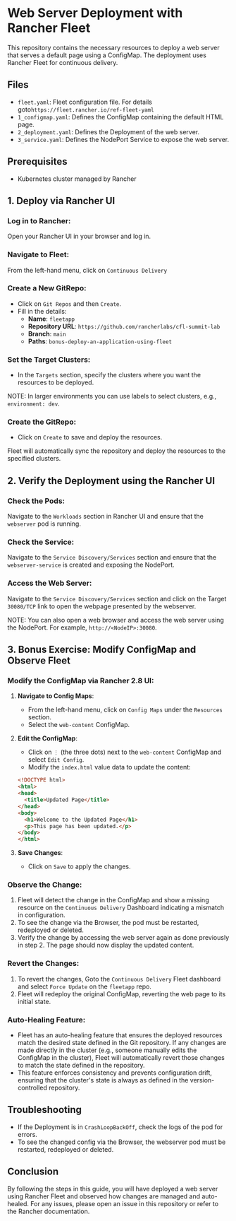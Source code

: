 # Web Server Deployment with Rancher Fleet

This repository contains the necessary resources to deploy a web server that serves a default page using a ConfigMap. The deployment uses Rancher Fleet for continuous delivery.

## Files

- `fleet.yaml`: Fleet configuration file. For details goto`https://fleet.rancher.io/ref-fleet-yaml`
- `1_configmap.yaml`: Defines the ConfigMap containing the default HTML page.
- `2_deployment.yaml`: Defines the Deployment of the web server.
- `3_service.yaml`: Defines the NodePort Service to expose the web server.

## Prerequisites

- Kubernetes cluster managed by Rancher

## 1. Deploy via Rancher UI

### Log in to Rancher:
Open your Rancher UI in your browser and log in.

### Navigate to Fleet:
From the left-hand menu, click on `Continuous Delivery`

### Create a New GitRepo:
- Click on `Git Repos` and then `Create`.
- Fill in the details:
  - **Name**: `fleetapp`
  - **Repository URL**: `https://github.com/rancherlabs/cfl-summit-lab`
  - **Branch**: `main`
  - **Paths**: `bonus-deploy-an-application-using-fleet`

### Set the Target Clusters:
- In the `Targets` section, specify the clusters where you want the resources to be deployed.

NOTE: In larger environments you can use labels to select clusters, e.g., `environment: dev`.

### Create the GitRepo:
- Click on `Create` to save and deploy the resources.

Fleet will automatically sync the repository and deploy the resources to the specified clusters.

## 2. Verify the Deployment using the Rancher UI

### Check the Pods:
Navigate to the `Workloads` section in Rancher UI and ensure that the `webserver` pod is running.

### Check the Service:
Navigate to the `Service Discovery/Services` section and ensure that the `webserver-service` is created and exposing the NodePort.

### Access the Web Server:
Navigate to the `Service Discovery/Services` section and click on the Target `30080/TCP` link to open the webpage presented by the webserver.

NOTE: You can also open a web browser and access the web server using the NodePort. For example, `http://<NodeIP>:30080`.

## 3. Bonus Exercise: Modify ConfigMap and Observe Fleet

### Modify the ConfigMap via Rancher 2.8 UI:
1. **Navigate to Config Maps**:
   - From the left-hand menu, click on `Config Maps` under the `Resources` section.
   - Select the `web-content` ConfigMap.

2. **Edit the ConfigMap**:
   - Click on `⋮` (the three dots) next to the `web-content` ConfigMap and select `Edit Config`.
   - Modify the `index.html` value data to update the content:
    ```html
    <!DOCTYPE html>
    <html>
    <head>
      <title>Updated Page</title>
    </head>
    <body>
      <h1>Welcome to the Updated Page</h1>
      <p>This page has been updated.</p>
    </body>
    </html>
    ```

3. **Save Changes**:
   - Click on `Save` to apply the changes.

### Observe the Change:
1. Fleet will detect the change in the ConfigMap and show a missing resource on the `Continuous Delivery` Dashboard indicating a mismatch in configuration.
2. To see the change via the Browser, the pod must be restarted, redeployed or deleted.
3. Verify the change by accessing the web server again as done previously in step 2. The page should now display the updated content.

### Revert the Changes:
1. To revert the changes, Goto the `Continuous Delivery` Fleet dashboard and select `Force Update` on the `fleetapp` repo.
2. Fleet will redeploy the original ConfigMap, reverting the web page to its initial state.

### Auto-Healing Feature:
- Fleet has an auto-healing feature that ensures the deployed resources match the desired state defined in the Git repository. If any changes are made directly in the cluster (e.g., someone manually edits the ConfigMap in the cluster), Fleet will automatically revert those changes to match the state defined in the repository.
- This feature enforces consistency and prevents configuration drift, ensuring that the cluster's state is always as defined in the version-controlled repository.

## Troubleshooting

- If the Deployment is in `CrashLoopBackOff`, check the logs of the pod for errors.
- To see the changed config via the Browser, the webserver pod must be restarted, redeployed or deleted.

## Conclusion

By following the steps in this guide, you will have deployed a web server using Rancher Fleet and observed how changes are managed and auto-healed. For any issues, please open an issue in this repository or refer to the Rancher documentation.
